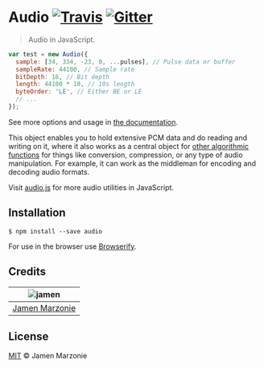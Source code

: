 # Audio [![Travis][travis-icon]][travis] [![Gitter][gitter-icon]][gitter]
> Audio in JavaScript.

```javascript
var test = new Audio({
  sample: [34, 334, -23, 0, ...pulses], // Pulse data or buffer
  sampleRate: 44100, // Sample rate
  bitDepth: 16, // Bit depth
  length: 44100 * 10, // 10s length
  byteOrder: 'LE', // Either BE or LE
  // ...
});
```
See more options and usage in [the documentation](/docs).

This object enables you to hold extensive PCM data and do reading and writing on it, where it also works as a central object for [other algorithmic functions][npm-audiojs] for things like conversion, compression, or any type of audio manipulation.  For example, it can work as the middleman for encoding and decoding audio formats.

Visit [audio.js](https://github.com/audiojs) for more audio utilities in JavaScript.

## Installation
```shell
$ npm install --save audio
```
For use in the browser use [Browserify][browserify].

## Credits
| ![jamen][avatar] |
|:---:|
| [Jamen Marzonie][github] |

## License
[MIT](LICENSE) &copy; Jamen Marzonie

[avatar]: https://avatars.githubusercontent.com/u/6251703?v=3&s=125
[github]: https://github.com/jamen
[travis]: https://travis-ci.org/jamen/node-audio
[travis-icon]: https://img.shields.io/travis/jamen/node-audio.svg
[gitter]: https://gitter.im/jamen/node-audio
[gitter-icon]: https://img.shields.io/gitter/room/jamen/node-audio.svg
[browserify]: http://npmjs.com/browserify
[audiojs]: https://www.npmjs.com/browse/keyword/audiojs
[npm-audiojs]: https://www.npmjs.com/browse/keyword/audiojs
